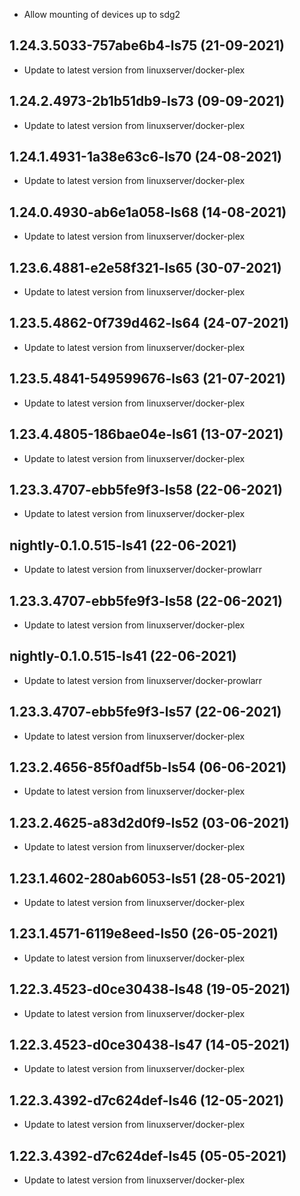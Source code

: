 - Allow mounting of devices up to sdg2

## 1.24.3.5033-757abe6b4-ls75 (21-09-2021)
- Update to latest version from linuxserver/docker-plex

## 1.24.2.4973-2b1b51db9-ls73 (09-09-2021)
- Update to latest version from linuxserver/docker-plex

## 1.24.1.4931-1a38e63c6-ls70 (24-08-2021)
- Update to latest version from linuxserver/docker-plex

## 1.24.0.4930-ab6e1a058-ls68 (14-08-2021)
- Update to latest version from linuxserver/docker-plex

## 1.23.6.4881-e2e58f321-ls65 (30-07-2021)
- Update to latest version from linuxserver/docker-plex

## 1.23.5.4862-0f739d462-ls64 (24-07-2021)
- Update to latest version from linuxserver/docker-plex

## 1.23.5.4841-549599676-ls63 (21-07-2021)
- Update to latest version from linuxserver/docker-plex

## 1.23.4.4805-186bae04e-ls61 (13-07-2021)
- Update to latest version from linuxserver/docker-plex

## 1.23.3.4707-ebb5fe9f3-ls58 (22-06-2021)
- Update to latest version from linuxserver/docker-plex

## nightly-0.1.0.515-ls41 (22-06-2021)
- Update to latest version from linuxserver/docker-prowlarr

## 1.23.3.4707-ebb5fe9f3-ls58 (22-06-2021)
- Update to latest version from linuxserver/docker-plex

## nightly-0.1.0.515-ls41 (22-06-2021)
- Update to latest version from linuxserver/docker-prowlarr

## 1.23.3.4707-ebb5fe9f3-ls57 (22-06-2021)
- Update to latest version from linuxserver/docker-plex

## 1.23.2.4656-85f0adf5b-ls54 (06-06-2021)
- Update to latest version from linuxserver/docker-plex

## 1.23.2.4625-a83d2d0f9-ls52 (03-06-2021)
- Update to latest version from linuxserver/docker-plex

## 1.23.1.4602-280ab6053-ls51 (28-05-2021)
- Update to latest version from linuxserver/docker-plex

## 1.23.1.4571-6119e8eed-ls50 (26-05-2021)
- Update to latest version from linuxserver/docker-plex

## 1.22.3.4523-d0ce30438-ls48 (19-05-2021)
- Update to latest version from linuxserver/docker-plex

## 1.22.3.4523-d0ce30438-ls47 (14-05-2021)
- Update to latest version from linuxserver/docker-plex

## 1.22.3.4392-d7c624def-ls46 (12-05-2021)
- Update to latest version from linuxserver/docker-plex

## 1.22.3.4392-d7c624def-ls45 (05-05-2021)
- Update to latest version from linuxserver/docker-plex

